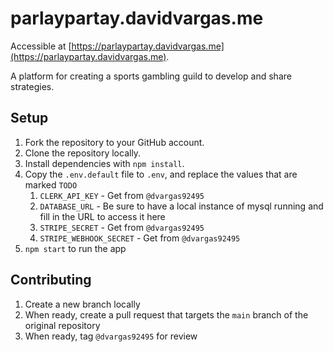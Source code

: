 # parlaypartay.davidvargas.me

Accessible at [https://parlaypartay.davidvargas.me](https://parlaypartay.davidvargas.me). 

A platform for creating a sports gambling guild to develop and share strategies.

## Setup

1. Fork the repository to your GitHub account.
1. Clone the repository locally.
1. Install dependencies with `npm install`.
1. Copy the `.env.default` file to `.env`, and replace the values that are marked `TODO`
    1. `CLERK_API_KEY` - Get from `@dvargas92495`
    1. `DATABASE_URL` - Be sure to have a local instance of mysql running and fill in the URL to access it here
    1. `STRIPE_SECRET` - Get from `@dvargas92495`
    1. `STRIPE_WEBHOOK_SECRET` - Get from `@dvargas92495`
1. `npm start` to run the app

## Contributing

1. Create a new branch locally
1. When ready, create a pull request that targets the `main` branch of the original repository
1. When ready, tag `@dvargas92495` for review
